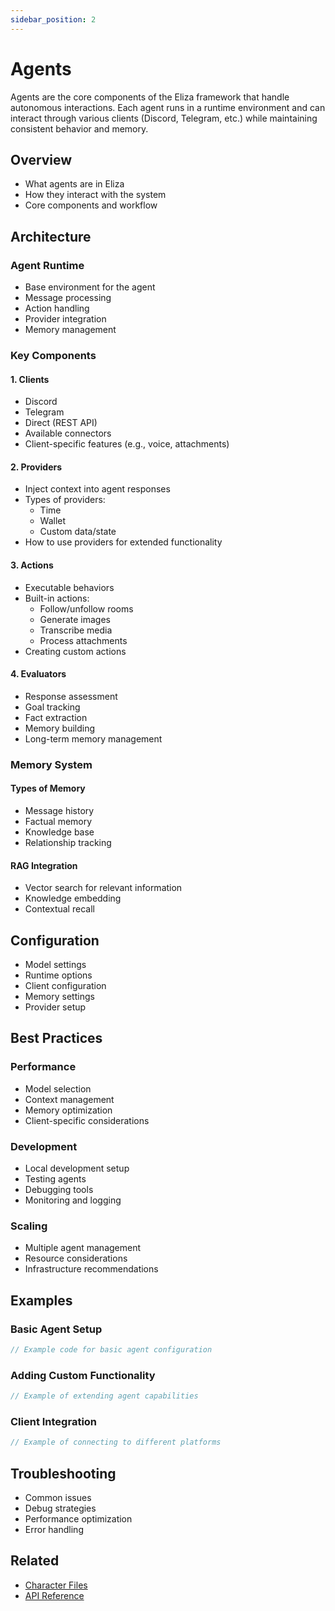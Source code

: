 ```yaml
---
sidebar_position: 2
---
```


# Agents

Agents are the core components of the Eliza framework that handle autonomous interactions. Each agent runs in a runtime environment and can interact through various clients (Discord, Telegram, etc.) while maintaining consistent behavior and memory.

## Overview

- What agents are in Eliza
- How they interact with the system
- Core components and workflow

## Architecture

### Agent Runtime

- Base environment for the agent
- Message processing
- Action handling
- Provider integration
- Memory management

### Key Components

#### 1. Clients

- Discord
- Telegram
- Direct (REST API)
- Available connectors
- Client-specific features (e.g., voice, attachments)

#### 2. Providers

- Inject context into agent responses
- Types of providers:
  - Time
  - Wallet
  - Custom data/state
- How to use providers for extended functionality

#### 3. Actions

- Executable behaviors
- Built-in actions:
  - Follow/unfollow rooms
  - Generate images
  - Transcribe media
  - Process attachments
- Creating custom actions

#### 4. Evaluators

- Response assessment
- Goal tracking
- Fact extraction
- Memory building
- Long-term memory management

### Memory System

#### Types of Memory

- Message history
- Factual memory
- Knowledge base
- Relationship tracking

#### RAG Integration

- Vector search for relevant information
- Knowledge embedding
- Contextual recall

## Configuration

- Model settings
- Runtime options
- Client configuration
- Memory settings
- Provider setup

## Best Practices

### Performance

- Model selection
- Context management
- Memory optimization
- Client-specific considerations

### Development

- Local development setup
- Testing agents
- Debugging tools
- Monitoring and logging

### Scaling

- Multiple agent management
- Resource considerations
- Infrastructure recommendations

## Examples

### Basic Agent Setup

```typescript
// Example code for basic agent configuration
```

### Adding Custom Functionality

```typescript
// Example of extending agent capabilities
```

### Client Integration

```typescript
// Example of connecting to different platforms
```

## Troubleshooting

- Common issues
- Debug strategies
- Performance optimization
- Error handling

## Related

- [Character Files](../characterfile)
- [API Reference](/api/classes/AgentRuntime)
